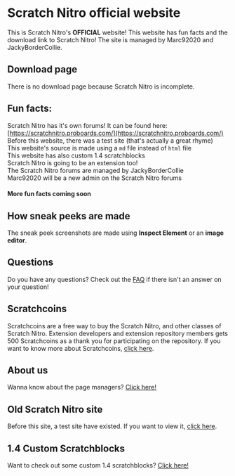 # Scratch Nitro official website
This is Scratch Nitro's **OFFICIAL** website! This website has fun facts and the download link to Scratch Nitro! The site is managed by Marc92020 and JackyBorderCollie.

## Download page

There is no download page because Scratch Nitro is incomplete.

## Fun facts:

Scratch Nitro has it's own forums! It can be found here: [https://scratchnitro.proboards.com/](https://scratchnitro.proboards.com/)
<br>
Before this website, there was a test site (that's actually a great rhyme)
<br>
This website's source is made using a `md` file instead of `html` file
<br>
This website has also custom 1.4 scratchblocks
<br>
Scratch Nitro is going to be an extension too!
<br>
The Scratch Nitro forums are managed by JackyBorderCollie
<br>
Marc92020 will be a new admin on the Scratch Nitro forums
<br>
#### More fun facts coming soon

## How sneak peeks are made
The sneak peek screenshots are made using **Inspect Element** or an **image editor**.

## Questions
Do you have any questions? Check out the [FAQ](https://scratchnitro.github.io/FAQ) if there isn't an answer on your question!

## Scratchcoins
Scratchcoins are a free way to buy the Scratch Nitro, and other classes of Scratch Nitro. Extension developers and extension repository members gets 500 Scratchcoins as a thank you for participating on the repository. If you want to know more about Scratchcoins, [click here](https://scratchnitro.github.io/Scratchcoins).

## About us
Wanna know about the page managers? [Click here!](https://scratchnitro.github.io/About%20us)

## Old Scratch Nitro site
Before this site, a test site have existed. If you want to view it, [click here](https://marc92020.github.io/scratch-nitro-current-website/).

## 1.4 Custom Scratchblocks
Want to check out some custom 1.4 scratchblocks? [Click here!](https://scratchnitro.github.io/14%20Custom%20scratchblocks)
